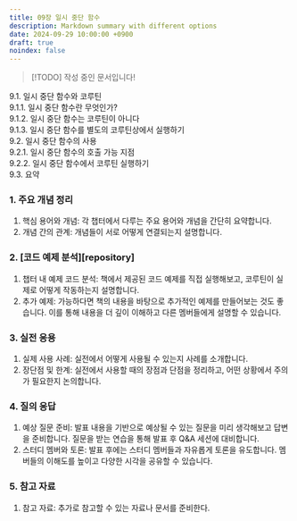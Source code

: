 ```yaml
---
title: 09장 일시 중단 함수
description: Markdown summary with different options
date: 2024-09-29 10:00:00 +0900
draft: true
noindex: false
---
```

 
> [!TODO] 작성 중인 문서입니다!


9.1. 일시 중단 함수와 코루틴  
9.1.1. 일시 중단 함수란 무엇인가?  
9.1.2. 일시 중단 함수는 코루틴이 아니다  
9.1.3. 일시 중단 함수를 별도의 코루틴상에서 실행하기  
9.2. 일시 중단 함수의 사용  
9.2.1. 일시 중단 함수의 호출 가능 지점  
9.2.2. 일시 중단 함수에서 코루틴 실행하기  
9.3. 요약  


### 1. 주요 개념 정리
1. 핵심 용어와 개념: 각 챕터에서 다루는 주요 용어와 개념을 간단히 요약합니다.
2. 개념 간의 관계: 개념들이 서로 어떻게 연결되는지 설명합니다.
### 2. [코드 예제 분석][repository]
1. 챕터 내 예제 코드 분석: 책에서 제공된 코드 예제를 직접 실행해보고, 코루틴이 실제로 어떻게 작동하는지 설명합니다.
2. 추가 예제: 가능하다면 책의 내용을 바탕으로 추가적인 예제를 만들어보는 것도 좋습니다. 이를 통해 내용을 더 깊이 이해하고 다른 멤버들에게 설명할 수 있습니다.
### 3. 실전 응용
1. 실제 사용 사례: 실전에서 어떻게 사용될 수 있는지 사례를 소개합니다.
2. 장단점 및 한계: 실전에서 사용할 때의 장점과 단점을 정리하고, 어떤 상황에서 주의가 필요한지 논의합니다.
### 4. 질의 응답
1. 예상 질문 준비: 발표 내용을 기반으로 예상될 수 있는 질문을 미리 생각해보고 답변을 준비합니다. 질문을 받는 연습을 통해 발표 후 Q&A 세션에 대비합니다.
2. 스터디 멤버와 토론: 발표 후에는 스터디 멤버들과 자유롭게 토론을 유도합니다. 멤버들의 이해도를 높이고 다양한 시각을 공유할 수 있습니다.
### 5. 참고 자료
1. 참고 자료: 추가로 참고할 수 있는 자료나 문서를 준비한다.
